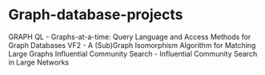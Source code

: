 # Graph-database-projects
GRAPH QL - Graphs-at-a-time: Query Language and Access Methods for Graph Databases
VF2 - A (Sub)Graph Isomorphism Algorithm for Matching Large Graphs
Influential Community Search - Influential Community Search in Large Networks
